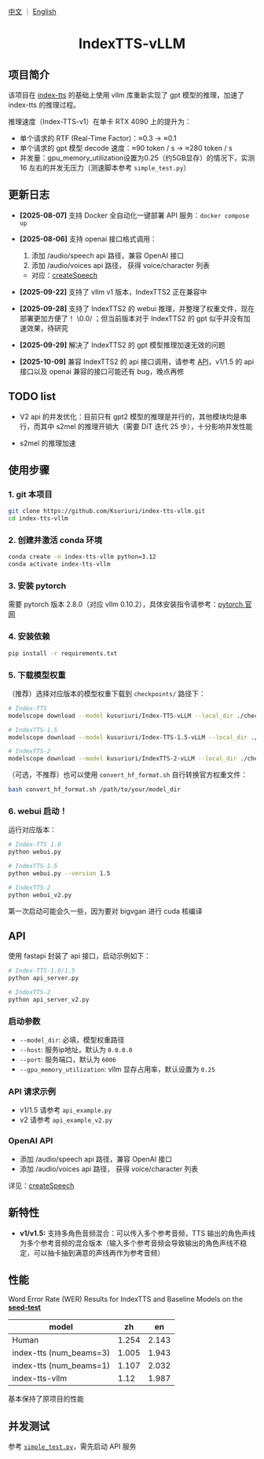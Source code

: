<a href="README.md">中文</a> ｜ <a href="README_EN.md">English</a>

<div align="center">

# IndexTTS-vLLM
</div>

## 项目简介
该项目在 [index-tts](https://github.com/index-tts/index-tts) 的基础上使用 vllm 库重新实现了 gpt 模型的推理，加速了 index-tts 的推理过程。

推理速度（Index-TTS-v1）在单卡 RTX 4090 上的提升为：
- 单个请求的 RTF (Real-Time Factor)：≈0.3 -> ≈0.1
- 单个请求的 gpt 模型 decode 速度：≈90 token / s -> ≈280 token / s
- 并发量：gpu_memory_utilization设置为0.25（约5GB显存）的情况下，实测 16 左右的并发无压力（测速脚本参考 `simple_test.py`）

## 更新日志

- **[2025-08-07]** 支持 Docker 全自动化一键部署 API 服务：`docker compose up`

- **[2025-08-06]** 支持 openai 接口格式调用：
    1. 添加 /audio/speech api 路径，兼容 OpenAI 接口
    2. 添加 /audio/voices api 路径， 获得 voice/character 列表
    - 对应：[createSpeech](https://platform.openai.com/docs/api-reference/audio/createSpeech)

- **[2025-09-22]** 支持了 vllm v1 版本，IndexTTS2 正在兼容中

- **[2025-09-28]** 支持了 IndexTTS2 的 webui 推理，并整理了权重文件，现在部署更加方便了！ \0.0/ ；但当前版本对于 IndexTTS2 的 gpt 似乎并没有加速效果，待研究

- **[2025-09-29]** 解决了 IndexTTS2 的 gpt 模型推理加速无效的问题

- **[2025-10-09]** 兼容 IndexTTS2 的 api 接口调用，请参考 [API](#api)，v1/1.5 的 api 接口以及 openai 兼容的接口可能还有 bug，晚点再修

## TODO list
- V2 api 的并发优化：目前只有 gpt2 模型的推理是并行的，其他模块均是串行，而其中 s2mel 的推理开销大（需要 DiT 迭代 25 步），十分影响并发性能

- s2mel 的推理加速

## 使用步骤

### 1. git 本项目
```bash
git clone https://github.com/Ksuriuri/index-tts-vllm.git
cd index-tts-vllm
```


### 2. 创建并激活 conda 环境
```bash
conda create -n index-tts-vllm python=3.12
conda activate index-tts-vllm
```


### 3. 安装 pytorch

需要 pytorch 版本 2.8.0（对应 vllm 0.10.2），具体安装指令请参考：[pytorch 官网](https://pytorch.org/get-started/locally/)


### 4. 安装依赖
```bash
pip install -r requirements.txt
```


### 5. 下载模型权重

（推荐）选择对应版本的模型权重下载到 `checkpoints/` 路径下：

```bash
# Index-TTS
modelscope download --model kusuriuri/Index-TTS-vLLM --local_dir ./checkpoints/Index-TTS-vLLM

# IndexTTS-1.5
modelscope download --model kusuriuri/Index-TTS-1.5-vLLM --local_dir ./checkpoints/Index-TTS-1.5-vLLM

# IndexTTS-2
modelscope download --model kusuriuri/IndexTTS-2-vLLM --local_dir ./checkpoints/IndexTTS-2-vLLM
```

（可选，不推荐）也可以使用 `convert_hf_format.sh` 自行转换官方权重文件：

```bash
bash convert_hf_format.sh /path/to/your/model_dir
```

### 6. webui 启动！

运行对应版本：

```bash
# Index-TTS 1.0
python webui.py

# IndexTTS-1.5
python webui.py --version 1.5

# IndexTTS-2
python webui_v2.py
```
第一次启动可能会久一些，因为要对 bigvgan 进行 cuda 核编译


## API

使用 fastapi 封装了 api 接口，启动示例如下：

```bash
# Index-TTS-1.0/1.5
python api_server.py

# IndexTTS-2
python api_server_v2.py
```

### 启动参数
- `--model_dir`: 必填，模型权重路径
- `--host`: 服务ip地址，默认为 `0.0.0.0`
- `--port`: 服务端口，默认为 `6006`
- `--gpu_memory_utilization`: vllm 显存占用率，默认设置为 `0.25`

### API 请求示例
- v1/1.5 请参考 `api_example.py`
- v2 请参考 `api_example_v2.py`

### OpenAI API
- 添加 /audio/speech api 路径，兼容 OpenAI 接口
- 添加 /audio/voices api 路径， 获得 voice/character 列表

详见：[createSpeech](https://platform.openai.com/docs/api-reference/audio/createSpeech)

## 新特性
- **v1/v1.5:** 支持多角色音频混合：可以传入多个参考音频，TTS 输出的角色声线为多个参考音频的混合版本（输入多个参考音频会导致输出的角色声线不稳定，可以抽卡抽到满意的声线再作为参考音频）

## 性能
Word Error Rate (WER) Results for IndexTTS and Baseline Models on the [**seed-test**](https://github.com/BytedanceSpeech/seed-tts-eval)

| model                   | zh    | en    |
| ----------------------- | ----- | ----- |
| Human                   | 1.254 | 2.143 |
| index-tts (num_beams=3) | 1.005 | 1.943 |
| index-tts (num_beams=1) | 1.107 | 2.032 |
| index-tts-vllm      | 1.12  | 1.987 |

基本保持了原项目的性能

## 并发测试
参考 [`simple_test.py`](simple_test.py)，需先启动 API 服务

